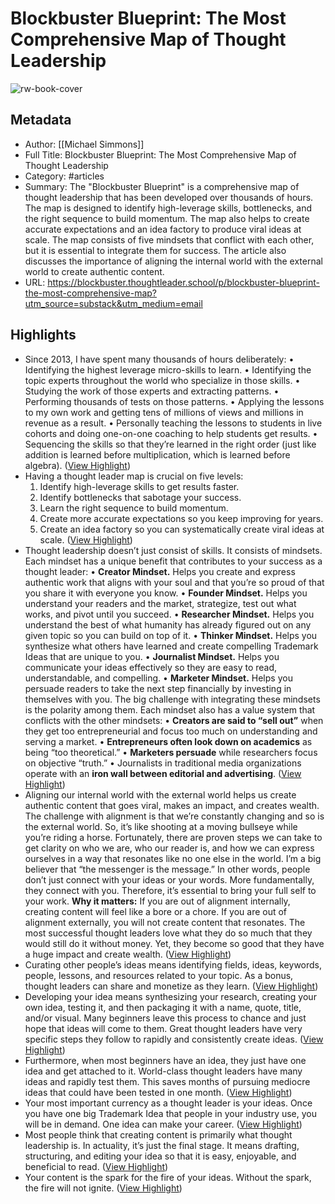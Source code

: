 # Blockbuster Blueprint: The Most Comprehensive Map of Thought Leadership

![rw-book-cover](https://substackcdn.com/image/fetch/w_1200,h_600,c_fill,f_jpg,q_auto:good,fl_progressive:steep,g_auto/https%3A%2F%2Fsubstack-post-media.s3.amazonaws.com%2Fpublic%2Fimages%2F07b0fed7-548a-4f72-828d-951026d33d18_3039x2942.gif)

## Metadata
- Author: [[Michael Simmons]]
- Full Title: Blockbuster Blueprint: The Most Comprehensive Map of Thought Leadership
- Category: #articles
- Summary: The "Blockbuster Blueprint" is a comprehensive map of thought leadership that has been developed over thousands of hours. The map is designed to identify high-leverage skills, bottlenecks, and the right sequence to build momentum. The map also helps to create accurate expectations and an idea factory to produce viral ideas at scale. The map consists of five mindsets that conflict with each other, but it is essential to integrate them for success. The article also discusses the importance of aligning the internal world with the external world to create authentic content.
- URL: https://blockbuster.thoughtleader.school/p/blockbuster-blueprint-the-most-comprehensive-map?utm_source=substack&utm_medium=email

## Highlights
- Since 2013, I have spent many thousands of hours deliberately:
  • Identifying the highest leverage micro-skills to learn.
  • Identifying the topic experts throughout the world who specialize in those skills.
  • Studying the work of those experts and extracting patterns.
  • Performing thousands of tests on those patterns.
  • Applying the lessons to my own work and getting tens of millions of views and millions in revenue as a result.
  • Personally teaching the lessons to students in live cohorts and doing one-on-one coaching to help students get results.
  • Sequencing the skills so that they’re learned in the right order (just like addition is learned before multiplication, which is learned before algebra). ([View Highlight](https://read.readwise.io/read/01hh5ntw8axb51ed0z3jcwr06w))
- Having a thought leader map is crucial on five levels:
  1. Identify high-leverage skills to get results faster.
  2. Identify bottlenecks that sabotage your success.
  3. Learn the right sequence to build momentum.
  4. Create more accurate expectations so you keep improving for years.
  5. Create an idea factory so you can systematically create viral ideas at scale. ([View Highlight](https://read.readwise.io/read/01hh5ntdt9g6da8p4ehv60sv0f))
- Thought leadership doesn’t just consist of skills. It consists of mindsets.
  Each mindset has a unique benefit that contributes to your success as a thought leader:
  • **Creator Mindset.** Helps you create and express authentic work that aligns with your soul and that you’re so proud of that you share it with everyone you know.
  • **Founder Mindset.** Helps you understand your readers and the market, strategize, test out what works, and pivot until you succeed.
  • **Researcher Mindset.** Helps you understand the best of what humanity has already figured out on any given topic so you can build on top of it.
  • **Thinker Mindset.** Helps you synthesize what others have learned and create compelling Trademark Ideas that are unique to you.
  • **Journalist Mindset.** Helps you communicate your ideas effectively so they are easy to read, understandable, and compelling.
  • **Marketer Mindset.** Helps you persuade readers to take the next step financially by investing in themselves with you.
  The big challenge with integrating these mindsets is the polarity among them. Each mindset also has a value system that conflicts with the other mindsets:
  • **Creators are said to “sell out”** when they get too entrepreneurial and focus too much on understanding and serving a market.
  • **Entrepreneurs often look down on academics** as being “too theoretical.”
  • **Marketers persuade** while researchers focus on objective “truth.”
  • Journalists in traditional media organizations operate with an **iron wall between editorial and advertising**. ([View Highlight](https://read.readwise.io/read/01hh5nsx36t8z7we2rr5ae44jh))
- Aligning our internal world with the external world helps us create authentic content that goes viral, makes an impact, and creates wealth. The challenge with alignment is that we’re constantly changing and so is the external world. So, it’s like shooting at a moving bullseye while you’re riding a horse. Fortunately, there are proven steps we can take to get clarity on who we are, who our reader is, and how we can express ourselves in a way that resonates like no one else in the world.
  I’m a big believer that “the messenger is the message.” In other words, people don’t just connect with your ideas or your words. More fundamentally, they connect with you. Therefore, it’s essential to bring your full self to your work.
  **Why it matters:** If you are out of alignment internally, creating content will feel like a bore or a chore. If you are out of alignment externally, you will not create content that resonates. The most successful thought leaders love what they do so much that they would still do it without money. Yet, they become so good that they have a huge impact and create wealth. ([View Highlight](https://read.readwise.io/read/01hh5p4r2128pjm3vsj8h61ahd))
- Curating other people’s ideas means identifying fields, ideas, keywords, people, lessons, and resources related to your topic. As a bonus, thought leaders can share and monetize as they learn. ([View Highlight](https://read.readwise.io/read/01hh5p6b493n1471t9j5vhs795))
- Developing your idea means synthesizing your research, creating your own idea, testing it, and then packaging it with a name, quote, title, and/or visual. Many beginners leave this process to chance and just hope that ideas will come to them. Great thought leaders have very specific steps they follow to rapidly and consistently create ideas. ([View Highlight](https://read.readwise.io/read/01hh5p80407ydsjksdb59vaj26))
- Furthermore, when most beginners have an idea, they just have one idea and get attached to it. World-class thought leaders have many ideas and rapidly test them. This saves months of pursuing mediocre ideas that could have been tested in one month. ([View Highlight](https://read.readwise.io/read/01hh5p8fk4f3vekygpqa672n00))
- Your most important currency as a thought leader is your ideas. Once you have one big Trademark Idea that people in your industry use, you will be in demand. One idea can make your career. ([View Highlight](https://read.readwise.io/read/01hh5p9g8t4jahwsmmbxng0tb7))
- Most people think that creating content is primarily what thought leadership is. In actuality, it’s just the final stage. It means drafting, structuring, and editing your idea so that it is easy, enjoyable, and beneficial to read. ([View Highlight](https://read.readwise.io/read/01hh5pmxmym901jbjz515wj5qy))
- Your content is the spark for the fire of your ideas. Without the spark, the fire will not ignite. ([View Highlight](https://read.readwise.io/read/01hh5pnpbcy38nxfpkb3hfjd2e))
